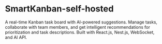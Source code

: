 # SmartKanban-self-hosted
A real-time Kanban task board with AI-powered suggestions. Manage tasks, collaborate with team members, and get intelligent recommendations for prioritization and task descriptions. Built with React.js, Nest.js, WebSocket, and AI API.
